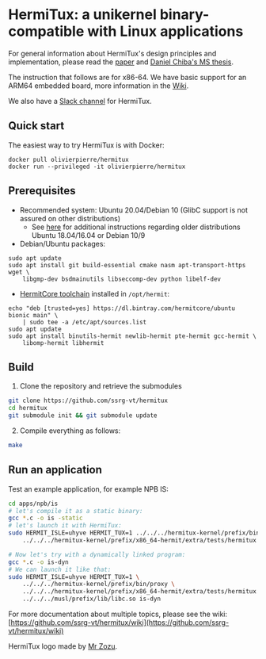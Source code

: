 # HermiTux: a unikernel binary-compatible with Linux applications

For general information about HermiTux's design principles and implementation, please read the [paper](https://www.ssrg.ece.vt.edu/papers/vee2019.pdf) and [Daniel Chiba's MS thesis](https://vtechworks.lib.vt.edu/handle/10919/88865).

The instruction that follows are for x86-64. We have basic support for an ARM64 embedded
board, more information in the [Wiki](https://github.com/ssrg-vt/hermitux/wiki/Aarch64-support).

We also have a [Slack channel](https://join.slack.com/t/hermitux/shared_invite/enQtOTM0MTE2MjgwNzM2LTRjZTMyMzYwOWU3MDFkNjJiZTA5ZmY2NDJhOGI5NDU3MjZjZjI1MWNlMGZiZGE2OTc5MzQxN2UyNmRhYWRlYmM) for HermiTux.

## Quick start
The easiest way to try HermiTux is with Docker:
```
docker pull olivierpierre/hermitux
docker run --privileged -it olivierpierre/hermitux
```

## Prerequisites
  - Recommended system: Ubuntu 20.04/Debian 10 (GlibC support is not assured
  on other distributions)
    - See [here](https://github.com/ssrg-vt/hermitux/wiki/Old-Linux-distributions-requirements)
    for additional instructions regarding older distributions Ubuntu 18.04/16.04 or Debian 10/9 
  - Debian/Ubuntu packages:
```
sudo apt update
sudo apt install git build-essential cmake nasm apt-transport-https wget \
	libgmp-dev bsdmainutils libseccomp-dev python libelf-dev
```
  - [HermitCore	toolchain](https://github.com/RWTH-OS/HermitCore#hermitcore-cross-toolchain)
	installed in `/opt/hermit`:

```
echo "deb [trusted=yes] https://dl.bintray.com/hermitcore/ubuntu bionic main" \
	| sudo tee -a /etc/apt/sources.list
sudo apt update
sudo apt install binutils-hermit newlib-hermit pte-hermit gcc-hermit \
	libomp-hermit libhermit
```

## Build

1. Clone the repository and retrieve the submodules
```bash
git clone https://github.com/ssrg-vt/hermitux
cd hermitux
git submodule init && git submodule update
```

2. Compile everything as follows:

```bash
make
```

## Run an application

Test an example application, for example NPB IS:
```bash
cd apps/npb/is
# let's compile it as a static binary:
gcc *.c -o is -static
# let's launch it with HermiTux:
sudo HERMIT_ISLE=uhyve HERMIT_TUX=1 ../../../hermitux-kernel/prefix/bin/proxy \
	../../../hermitux-kernel/prefix/x86_64-hermit/extra/tests/hermitux is

# Now let's try with a dynamically linked program:
gcc *.c -o is-dyn
# We can launch it like that:
sudo HERMIT_ISLE=uhyve HERMIT_TUX=1 \
	../../../hermitux-kernel/prefix/bin/proxy \
	../../../hermitux-kernel/prefix/x86_64-hermit/extra/tests/hermitux \
	../../../musl/prefix/lib/libc.so is-dyn
```

For more documentation about multiple topics, please see the wiki:
[https://github.com/ssrg-vt/hermitux/wiki](https://github.com/ssrg-vt/hermitux/wiki)

HermiTux logo made by [Mr Zozu](https://mrzozu.fr/).
